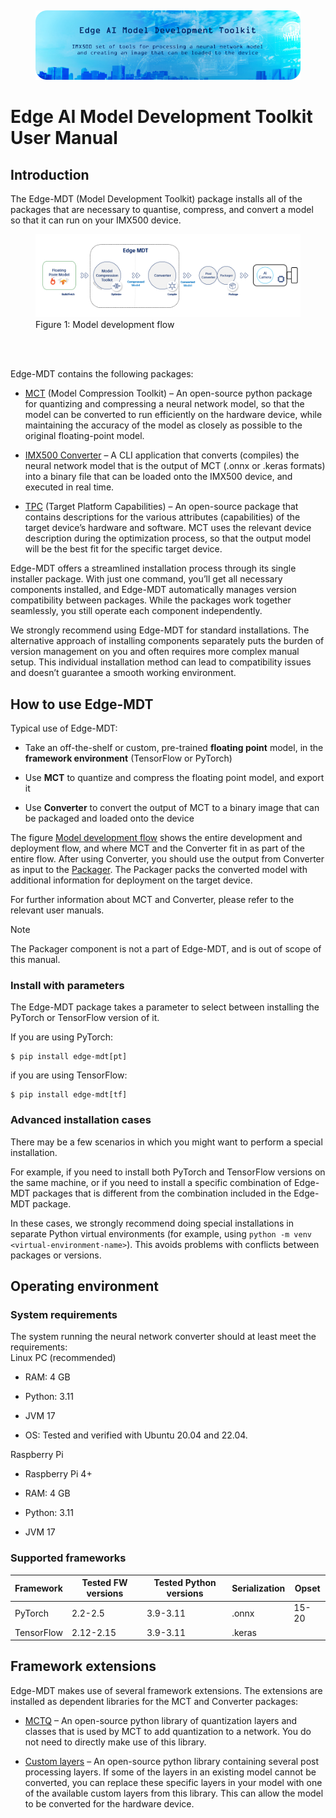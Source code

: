 ## 
<div align="center">
<figure>
<img src="https://raw.githubusercontent.com/SonySemiconductorSolutions/aitrios-edge-mdt/main/docs/images/EdgeMDT-header-image-small.png" width="1000"
alt="Edge-MDT header" />
</figure>
</div>

# Edge AI Model Development Toolkit User Manual

## Introduction

The Edge-MDT (Model Development Toolkit) package installs all of the
packages that are necessary to quantise, compress, and convert a model
so that it can run on your IMX500 device.

<figure id="model-dev-flow">
<img src="https://raw.githubusercontent.com/SonySemiconductorSolutions/aitrios-edge-mdt/main/docs/images/EdgeMDT-blocks.png"
alt="Flowchart showing the model development, conversion, and deployment flow from the framework environment to the AI Camera" />
<figcaption>Figure 1: Model development flow</figcaption>
</figure>
<br><br>

Edge-MDT contains the following packages:

- [MCT](https://github.com/sony/model_optimization) (Model Compression
  Toolkit) – An open-source python package for quantizing and
  compressing a neural network model, so that the model can be converted
  to run efficiently on the hardware device, while maintaining the
  accuracy of the model as closely as possible to the original
  floating-point model.

- [IMX500
  Converter](https://developer.aitrios.sony-semicon.com/en/raspberrypi-ai-camera/documentation/imx500-converter)
  – A CLI application that converts (compiles) the neural network model
  that is the output of MCT (.onnx or .keras formats) into a binary file
  that can be loaded onto the IMX500 device, and executed in real time.

- [TPC](https://github.com/SonySemiconductorSolutions/aitrios-edge-mdt-tpc)
  (Target Platform Capabilities) – An open-source package that contains
  descriptions for the various attributes (capabilities) of the target
  device’s hardware and software. MCT uses the relevant device
  description during the optimization process, so that the output model
  will be the best fit for the specific target device.

Edge-MDT offers a streamlined installation process through its single
installer package. With just one command, you’ll get all necessary
components installed, and Edge-MDT automatically manages version
compatibility between packages. While the packages work together
seamlessly, you still operate each component independently.

We strongly recommend using Edge-MDT for standard installations. The
alternative approach of installing components separately puts the burden
of version management on you and often requires more complex manual
setup. This individual installation method can lead to compatibility
issues and doesn’t guarantee a smooth working environment.

## How to use Edge-MDT

Typical use of Edge-MDT:

- Take an off-the-shelf or custom, pre-trained **floating point** model,
  in the **framework environment** (TensorFlow or PyTorch)

- Use **MCT** to quantize and compress the floating point model, and
  export it

- Use **Converter** to convert the output of MCT to a binary image that
  can be packaged and loaded onto the device

The figure [Model development flow](#model-dev-flow) shows the entire
development and deployment flow, and where MCT and the Converter fit in
as part of the entire flow. After using Converter, you should use the
output from Converter as input to the
[Packager](https://developer.aitrios.sony-semicon.com/en/raspberrypi-ai-camera/documentation/imx500-packager).
The Packager packs the converted model with additional information for
deployment on the target device.

For further information about MCT and Converter, please refer to the
relevant user manuals.

> [!NOTE]
> The Packager component is not a part of Edge-MDT, and is out of scope
> of this manual.

### Install with parameters

The Edge-MDT package takes a parameter to select between installing the
PyTorch or TensorFlow version of it.

If you are using PyTorch:

    $ pip install edge-mdt[pt]

if you are using TensorFlow:

    $ pip install edge-mdt[tf]

### Advanced installation cases

There may be a few scenarios in which you might want to perform a
special installation.

For example, if you need to install both PyTorch and TensorFlow versions
on the same machine, or if you need to install a specific combination of
Edge-MDT packages that is different from the combination included in the
Edge-MDT package.

In these cases, we strongly recommend doing special installations in
separate Python virtual environments (for example, using
`python -m venv <virtual-environment-name>`). This avoids problems with
conflicts between packages or versions.

## Operating environment

### System requirements

The system running the neural network converter should at least meet the
requirements: <br>
Linux PC (recommended)
- RAM: 4 GB

- Python: 3.11

- JVM 17

- OS: Tested and verified with Ubuntu 20.04 and 22.04.

<!-- -->
Raspberry Pi
- Raspberry Pi 4+

- RAM: 4 GB

- Python: 3.11

- JVM 17

### Supported frameworks

| **Framework** | **Tested FW versions** | **Tested Python versions** | **Serialization** | **Opset** |
|----|----|----|----|----|
| PyTorch | 2.2-2.5 | 3.9-3.11 | .onnx | 15-20 |
| TensorFlow | 2.12-2.15 | 3.9-3.11 | .keras |  |

## Framework extensions

Edge-MDT makes use of several framework extensions. The extensions are
installed as dependent libraries for the MCT and Converter packages:

- [MCTQ](https://github.com/sony/mct_quantizers) – An open-source python
  library of quantization layers and classes that is used by MCT to add
  quantization to a network. You do not need to directly make use of
  this library.

- [Custom layers](https://github.com/sony/custom_layers) – An
  open-source python library containing several post processing layers.
  If some of the layers in an existing model cannot be converted, you
  can replace these specific layers in your model with one of the
  available custom layers from this library. This can allow the model to
  be converted for the hardware device.
